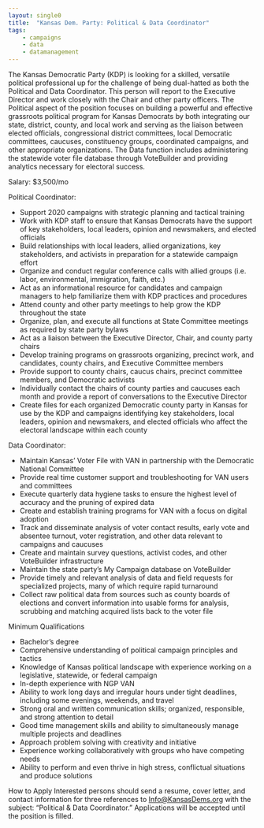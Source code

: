 ```yaml
---
layout: single0
title:  "Kansas Dem. Party: Political & Data Coordinator"
tags: 
    - campaigns
    - data
    - datamanagement
---
```


The Kansas Democratic Party (KDP) is looking for a skilled, versatile political professional up for the challenge of being dual-hatted as both the Political and Data Coordinator. This person will report to the Executive Director and work closely with the Chair and other party officers. The Political aspect of the position focuses on building a powerful and effective grassroots political program for Kansas Democrats by both integrating our state, district, county, and local work and serving as the liaison between elected officials, congressional district committees, local Democratic committees, caucuses, constituency groups, coordinated campaigns, and other appropriate organizations. The Data function includes administering the statewide voter file database through VoteBuilder and providing analytics necessary for electoral success. 

Salary: $3,500/mo


Political Coordinator: 
* Support 2020 campaigns with strategic planning and tactical training
* Work with KDP staff to ensure that Kansas Democrats have the support of key stakeholders, local leaders, opinion and newsmakers, and elected officials
* Build relationships with local leaders, allied organizations, key stakeholders, and activists in preparation for a statewide campaign effort 
* Organize and conduct regular conference calls with allied groups (i.e. labor, environmental, immigration, faith, etc.) 
* Act as an informational resource for candidates and campaign managers to help familiarize them with KDP practices and procedures 
* Attend county and other party meetings to help grow the KDP throughout the state 
* Organize, plan, and execute all functions at State Committee meetings as required by state party bylaws 
* Act as a liaison between the Executive Director, Chair, and county party chairs 
* Develop training programs on grassroots organizing, precinct work, and candidates, county chairs, and Executive Committee members
* Provide support to county chairs, caucus chairs, precinct committee members, and Democratic activists 
* Individually contact the chairs of county parties and caucuses each month and provide a report of conversations to the Executive Director 
* Create files for each organized Democratic county party in Kansas for use by the KDP and campaigns identifying key stakeholders, local leaders, opinion and newsmakers, and elected officials who affect the electoral landscape within each county 


Data Coordinator: 
* Maintain Kansas’ Voter File with VAN in partnership with the Democratic National Committee 
* Provide real time customer support and troubleshooting for VAN users and committees 
* Execute quarterly data hygiene tasks to ensure the highest level of accuracy and the pruning of expired data 
* Create and establish training programs for VAN with a focus on digital adoption
* Track and disseminate analysis of voter contact results, early vote and absentee turnout, voter registration, and other data relevant to campaigns and caucuses 
* Create and maintain survey questions, activist codes, and other VoteBuilder infrastructure 
* Maintain the state party’s My Campaign database on VoteBuilder
* Provide timely and relevant analysis of data and field requests for specialized projects, many of which require rapid turnaround 
* Collect raw political data from sources such as county boards of elections and convert information into usable forms for analysis, scrubbing and matching acquired lists back to the voter file 


Minimum Qualifications 

* Bachelor’s degree
* Comprehensive understanding of political campaign principles and tactics 
* Knowledge of Kansas political landscape with experience working on a legislative, statewide, or federal campaign 
* In-depth experience with NGP VAN
* Ability to work long days and irregular hours under tight deadlines, including some evenings, weekends, and travel
* Strong oral and written communication skills; organized, responsible, and strong attention to detail 
* Good time management skills and ability to simultaneously manage multiple projects and deadlines
* Approach problem solving with creativity and initiative 
* Experience working collaboratively with groups who have competing needs 
* Ability to perform and even thrive in high stress, conflictual situations and produce solutions 


How to Apply Interested persons should send a resume, cover letter, and contact information for three references to Info@KansasDems.org with the subject: “Political & Data Coordinator.” Applications will be accepted until the position is filled. 

